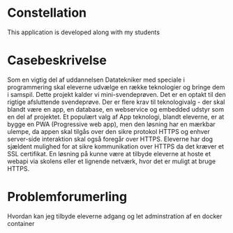 # Constellation
 This application is developed along with my students

# Casebeskrivelse
Som en vigtig del af uddannelsen Datatekniker med speciale i programmering skal eleverne udvælge en række teknologier og bringe dem i samspil. Dette projekt kalder vi mini-svendeprøven. Det er en optakt til den rigtige afsluttende svendeprøve. Der er flere krav til teknologivalg - der skal blandt være en app, en database, en webservice og embedded udstyr som en del af projektet. Et populært valg af App teknologi, blandt eleverne, er at bygge en PWA (Progressive web app), men den løsning har en mærkbar ulempe, da appen skal tilgås over den sikre protokol HTTPS og enhver server-side interaktion skal også foregår over HTTPS. Eleverne har dog sjældent mulighed for at sikre kommunikation over HTTPS da det kræver et SSL certifikat. En løsning på kunne være at tilbyde eleverne at hoste et webapi via skolens eller et lignende netværk, hvor det er muligt at bruge HTTPS.

# Problemforumerling
Hvordan kan jeg tilbyde eleverne adgang og let adminstration af en docker container
